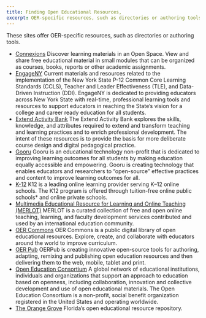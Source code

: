 ```yaml
---
title: Finding Open Educational Resources,
excerpt: OER-specific resources, such as directories or authoring tools.
---
```


These sites offer OER-specific resources, such as directories or authoring tools.

* [Connexions](https://cnx.org/)
  Discover learning materials in an Open Space. View and share free educational material in small modules that can be
  organized as courses, books, reports or other academic assignments.
* [EngageNY](https://www.engageny.org/)
  Current materials and resources related to the implementation of the New York State P-12 Common Core Learning
  Standards (CCLS), Teacher and Leader Effectiveness (TLE), and Data-Driven Instruction (DDI). EngageNY is dedicated to
  providing educators across New York State with real-time, professional learning tools and resources to support
  educators in reaching the State’s vision for a college and career ready education for all students.
* [Extend Activity Bank](https://extend-bank.ecampusontario.ca/)
  The Extend Activity Bank explores the skills, knowledge, and attributes required to extend and transform teaching and
  learning practices and to enrich professional development. The intent of these resources is to provide the basis for
  more deliberate course design and digital pedagogical practice.
* [Gooru](http://www.gooru.org/)
  Gooru is an educational technology non-profit that is dedicated to improving learning outcomes for all students by
  making education equally accessible and empowering. Gooru is creating technology that enables educators and
  researchers to “open-source” effective practices and content to improve learning outcomes for all.
* [K-12](http://www.k12.com/)
  K12 is a leading online learning provider serving K–12 online schools. The K12 program is offered through tuition-free
  online public schools* and online private schools.
* [Multimedia Educational Resource for Learning and Online Teaching (MERLOT)](https://www.merlot.org/merlot/index.htm)
  MERLOT is a curated collection of free and open online teaching, learning, and faculty development services
  contributed and used by an international education community.
* [OER Commons](https://www.oercommons.org/)
  OER Commons is a public digital library of open educational resources. Explore, create, and collaborate with educators
  around the world to improve curriculum.
* [OER Pub](https://oerpub.org/)
  OERPub is creating innovative open-source tools for authoring, adapting, remixing and publishing open education
  resources and then delivering them to the web, mobile, tablet and print.
* [Open Education Consortium](http://www.oeconsortium.org/)
  A global network of educational institutions, individuals and organizations that support an approach to education
  based on openness, including collaboration, innovation and collective development and use of open educational
  materials. The Open Education Consortium is a non-profit, social benefit organization registered in the United States
  and operating worldwide.
* [The Orange Grove](https://florida.theorangegrove.org/og/home.do)
  Florida’s open educational resource repository.
